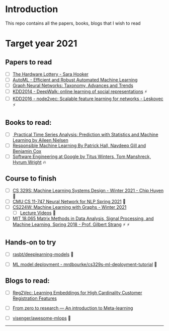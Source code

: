 # Introduction

This repo contains all the papers, books, blogs that I wish to read


<p align="center">

<h1> Target year 2021 </h1>

</p>

## Papers to read

- [ ] [The Hardware Lottery - Sara Hooker](https://arxiv.org/abs/2009.06489)
- [ ] [AutoML - Efficient and Robust Automated Machine Learning](https://papers.nips.cc/paper/2015/file/11d0e6287202fced83f79975ec59a3a6-Paper.pdf)
- [ ] [Graph Neural Networks: Taxonomy, Advances and Trends](https://arxiv.org/abs/2012.08752)
- [ ] [KDD2014 - DeepWalk: online learning of social representations](https://dl.acm.org/doi/10.1145/2623330.2623732) :zap:
- [ ] [KDD2016 - node2vec: Scalable feature learning for networks - Leskovec](https://dl.acm.org/doi/abs/10.1145/2939672.2939754) :zap:

## Books to read:

- [ ] [ Practical Time Series Analysis: Prediction with Statistics and Machine Learning by Aileen Nielsen](https://www.goodreads.com/book/show/42832583-practical-time-series-analysis)
- [ ] [Responsible Machine Learning By Patrick Hall, Navdeep Gill and Benjamin Cox](https://www.oreilly.com/library/view/responsible-machine-learning/9781492090878/)
- [ ] [Software Engineering at Google by Titus Winters, Tom Manshreck, Hyrum Wright](https://www.oreilly.com/library/view/software-engineering-at/9781492082781/) :fire:

## Course to finish

- [ ] [CS 329S: Machine Learning Systems Design - Winter 2021 - Chip Huyen](https://stanford-cs329s.github.io/) :rocket:
- [ ] [CMU CS 11-747 Neural Network for NLP Spring 2021](http://phontron.com/class/nn4nlp2021/schedule.html) :rocket:
- [ ] [CS224W: Machine Learning with Graphs - Winter 2021](https://web.stanford.edu/class/cs224w/)
  - [ ] [Lecture Videos](https://www.youtube.com/playlist?list=PL-Y8zK4dwCrQyASidb2mjj_itW2-YYx6-) :rocket: 
- [ ] [MIT 18.065 Matrix Methods in Data Analysis, Signal Processing, and Machine Learning, Spring 2018 - Prof. Gilbert Strang](https://www.youtube.com/playlist?list=PLUl4u3cNGP63oMNUHXqIUcrkS2PivhN3k) :zap: :zap:

## Hands-on to try

- [ ] [rasbt/deeplearning-models](https://github.com/rasbt/deeplearning-models) :rocket:
- [ ] [ML model deployment -  mrdbourke/cs329s-ml-deployment-tutorial](https://github.com/mrdbourke/cs329s-ml-deployment-tutorial/) :rocket:


## Blogs to read:

- [ ] [Reg2Vec: Learning Embeddings for High Cardinality Customer Registration Features](https://medium.com/building-ibotta/reg2vec-learning-embeddings-for-high-cardinality-customer-registration-features-faf712f12842)
- [ ] [From zero to research — An introduction to Meta-learning](https://medium.com/huggingface/from-zero-to-research-an-introduction-to-meta-learning-8e16e677f78a)
- [ ] [visenger/awesome-mlops](https://github.com/visenger/awesome-mlops) :rocket:


----
